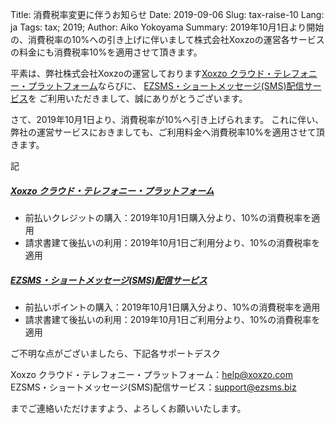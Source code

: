 Title: 消費税率変更に伴うお知らせ
Date: 2019-09-06
Slug: tax-raise-10
Lang: ja
Tags: tax; 2019;
Author: Aiko Yokoyama
Summary: 2019年10月1日より開始の、消費税率の10%への引き上げに伴いまして株式会社Xoxzoの運営各サービスの料金にも消費税率10%を適用させて頂きます。

平素は、弊社株式会社Xoxzoの運営しております[Xoxzo クラウド・テレフォニー・プラットフォーム](https://www.xoxzo.com/ja/)ならびに、
[EZSMS・ショートメッセージ(SMS)配信サービス](https://www.ezsms.biz/ja/)を
ご利用いただきまして、誠にありがとうございます。

さて、2019年10月1日より、消費税率が10%へ引き上げられます。
これに伴い、弊社の運営サービスにおきましても、ご利用料金へ消費税率10%を適用させて頂きます。

記

##### [Xoxzo クラウド・テレフォニー・プラットフォーム](https://www.xoxzo.com/ja/)
   - 前払いクレジットの購入：2019年10月1日購入分より、10%の消費税率を適用
   - 請求書建て後払いの利用：2019年10月1日ご利用分より、10%の消費税率を適用

##### [EZSMS・ショートメッセージ(SMS)配信サービス](https://www.ezsms.biz/ja/) 
   - 前払いポイントの購入：2019年10月1日購入分より、10%の消費税率を適用
   - 請求書建て後払いの利用：2019年10月1日ご利用分より、10%の消費税率を適用

ご不明な点がございましたら、下記各サポートデスク　

Xoxzo クラウド・テレフォニー・プラットフォーム：help@xoxzo.com 
EZSMS・ショートメッセージ(SMS)配信サービス：support@ezsms.biz

までご連絡いただけますよう、よろしくお願いいたします。

